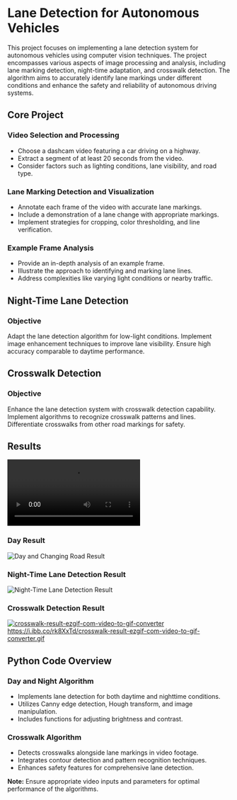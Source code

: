 # Lane Detection for Autonomous Vehicles

This project focuses on implementing a lane detection system for autonomous vehicles using computer vision techniques. The project encompasses various aspects of image processing and analysis, including lane marking detection, night-time adaptation, and crosswalk detection. The algorithm aims to accurately identify lane markings under different conditions and enhance the safety and reliability of autonomous driving systems.

## Core Project

### Video Selection and Processing
- Choose a dashcam video featuring a car driving on a highway.
- Extract a segment of at least 20 seconds from the video.
- Consider factors such as lighting conditions, lane visibility, and road type.

### Lane Marking Detection and Visualization
- Annotate each frame of the video with accurate lane markings.
- Include a demonstration of a lane change with appropriate markings.
- Implement strategies for cropping, color thresholding, and line verification.

### Example Frame Analysis
- Provide an in-depth analysis of an example frame.
- Illustrate the approach to identifying and marking lane lines.
- Address complexities like varying light conditions or nearby traffic.

## Night-Time Lane Detection

### Objective
Adapt the lane detection algorithm for low-light conditions.
Implement image enhancement techniques to improve lane visibility.
Ensure high accuracy comparable to daytime performance.

## Crosswalk Detection

### Objective
Enhance the lane detection system with crosswalk detection capability.
Implement algorithms to recognize crosswalk patterns and lines.
Differentiate crosswalks from other road markings for safety.

## Results

<video src="[https://www.zdslogic.com/data/files/uploads/richard.campion/zdslogic-video-one.mp4](https://youtu.be/pUXdubbXLzc?si=guNPnD2d0_9Ngf1E)" controls="controls" style="max-width: 500px;"></video>

### Day Result
![Day and Changing Road Result](https://s6.ezgif.com/tmp/ezgif-6-3ae73fc256.gif)

### Night-Time Lane Detection Result
![Night-Time Lane Detection Result](https://s6.ezgif.com/tmp/ezgif-6-2f3c82a481.gif)

### Crosswalk Detection Result
<a href="https://imgbb.com/"><img src="https://i.ibb.co/rk8XxTd/crosswalk-result-ezgif-com-video-to-gif-converter.gif" alt="crosswalk-result-ezgif-com-video-to-gif-converter" border="0"></a>
https://i.ibb.co/rk8XxTd/crosswalk-result-ezgif-com-video-to-gif-converter.gif
## Python Code Overview

### Day and Night Algorithm
- Implements lane detection for both daytime and nighttime conditions.
- Utilizes Canny edge detection, Hough transform, and image manipulation.
- Includes functions for adjusting brightness and contrast.

### Crosswalk Algorithm
- Detects crosswalks alongside lane markings in video footage.
- Integrates contour detection and pattern recognition techniques.
- Enhances safety features for comprehensive lane detection.

**Note:** Ensure appropriate video inputs and parameters for optimal performance of the algorithms.
